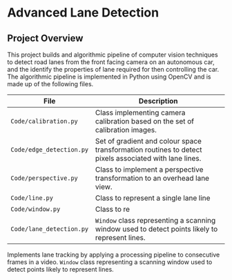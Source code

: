 # Advanced Lane Detection

## Project Overview

This project builds and algorithmic pipeline of computer vision techniques to detect road lanes from the front facing camera on an autonomous car, and the identify the properties of lane required for then controlling the car. The algorithmic pipeline is implemented in Python using OpenCV and is made up of the following files.

| File                                | Description                                                                        |
| ----------------------------------- | ---------------------------------------------------------------------------------- |
| `Code/calibration.py`      | Class implementing camera calibration based on the set of calibration images. |
| `Code/edge_detection.py`     | Set of gradient and colour space transformation routines to detect pixels associated with lane lines. |
| `Code/perspective.py`   | Class to implement a perspective transformation to an overhead lane view. |
| `Code/line.py` | Class to represent a single lane line |
| `Code/window.py`        | Class to re|
| `Code/lane_detection.py`      | `Window` class representing a scanning window used to detect points likely to represent lines. |
 Implements lane tracking by applying a processing pipeline to consecutive frames in a video.
`Window` class representing a scanning window used to detect points likely to represent lines.
<!--stackedit_data:
eyJoaXN0b3J5IjpbNTA5NjU3NjIxXX0=
-->